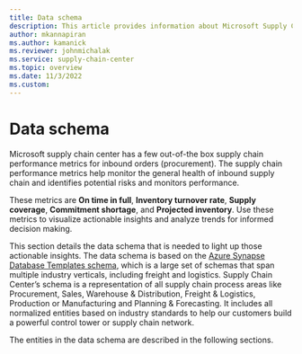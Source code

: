 ```yaml
---
title: Data schema
description: This article provides information about Microsoft Supply Chain Center's data schema.
author: mkannapiran
ms.author: kamanick
ms.reviewer: johnmichalak
ms.service: supply-chain-center
ms.topic: overview
ms.date: 11/3/2022
ms.custom:
---
```


# Data schema

Microsoft supply chain center has a few out-of-the box supply chain performance metrics for inbound orders (procurement). The supply chain performance metrics help monitor the general health of inbound supply chain and identifies potential risks and monitors performance.

These metrics are **On time in full**, **Inventory turnover rate**, **Supply coverage**, **Commitment shortage**, and **Projected inventory**. Use these metrics to visualize actionable insights and analyze trends for informed decision making. 

This section details the data schema that is needed to light up those actionable insights. The data  schema is based on the [Azure Synapse Database Templates schema](/azure/synapse-analytics/database-designer/overview-database-templates), which is a large set of schemas that span multiple industry verticals, including freight and logistics.  Supply Chain Center’s schema is a representation of all supply chain process areas like Procurement, Sales, Warehouse & Distribution, Freight & Logistics, Production or Manufacturing and Planning & Forecasting. It includes all normalized entities based on industry standards to help our customers build a powerful control tower or supply chain network.     

The entities in the data schema are described in the following sections.
